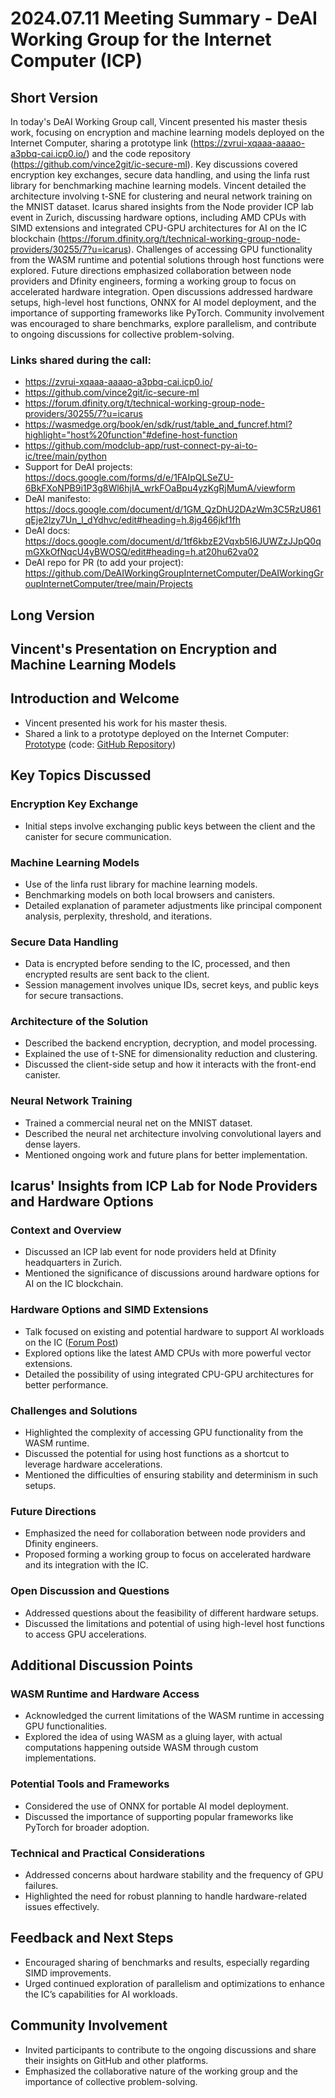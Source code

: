 # 2024.07.11 Meeting Summary - DeAI Working Group for the Internet Computer (ICP)

## Short Version
In today's DeAI Working Group call, Vincent presented his master thesis work, focusing on encryption and machine learning models deployed on the Internet Computer, sharing a prototype link (https://zvrui-xqaaa-aaaao-a3pbq-cai.icp0.io/) and the code repository (https://github.com/vince2git/ic-secure-ml). Key discussions covered encryption key exchanges, secure data handling, and using the linfa rust library for benchmarking machine learning models. Vincent detailed the architecture involving t-SNE for clustering and neural network training on the MNIST dataset. Icarus shared insights from the Node provider ICP lab event in Zurich, discussing hardware options, including AMD CPUs with SIMD extensions and integrated CPU-GPU architectures for AI on the IC blockchain (https://forum.dfinity.org/t/technical-working-group-node-providers/30255/7?u=icarus). Challenges of accessing GPU functionality from the WASM runtime and potential solutions through host functions were explored. Future directions emphasized collaboration between node providers and Dfinity engineers, forming a working group to focus on accelerated hardware integration. Open discussions addressed hardware setups, high-level host functions, ONNX for AI model deployment, and the importance of supporting frameworks like PyTorch. Community involvement was encouraged to share benchmarks, explore parallelism, and contribute to ongoing discussions for collective problem-solving.

### Links shared during the call:
* https://zvrui-xqaaa-aaaao-a3pbq-cai.icp0.io/
* https://github.com/vince2git/ic-secure-ml
* https://forum.dfinity.org/t/technical-working-group-node-providers/30255/7?u=icarus
* https://wasmedge.org/book/en/sdk/rust/table_and_funcref.html?highlight="host%20function"#define-host-function
* https://github.com/modclub-app/rust-connect-py-ai-to-ic/tree/main/python
* Support for DeAI projects: https://docs.google.com/forms/d/e/1FAIpQLSeZU-6BkFXoNPB9i1P3g8Wl6hjIA_wrkFOaBpu4yzKgRjMumA/viewform
* DeAI manifesto: https://docs.google.com/document/d/1GM_QzDhU2DAzWm3C5RzU861qEje2lzy7Un_l_dYdhvc/edit#heading=h.8jg466jkf1fh
* DeAI docs: https://docs.google.com/document/d/1tf6kbzE2Vqxb5I6JUWZzJJpQ0qmGXkOfNqcU4yBWOSQ/edit#heading=h.at20hu62va02
* DeAI repo for PR (to add your project): https://github.com/DeAIWorkingGroupInternetComputer/DeAIWorkingGroupInternetComputer/tree/main/Projects

## Long Version

## Vincent's Presentation on Encryption and Machine Learning Models

## Introduction and Welcome
- Vincent presented his work for his master thesis.
- Shared a link to a prototype deployed on the Internet Computer: [Prototype](https://zvrui-xqaaa-aaaao-a3pbq-cai.icp0.io/) (code: [GitHub Repository](https://github.com/vince2git/ic-secure-ml))

## Key Topics Discussed

### Encryption Key Exchange
- Initial steps involve exchanging public keys between the client and the canister for secure communication.

### Machine Learning Models
- Use of the linfa rust library for machine learning models.
- Benchmarking models on both local browsers and canisters.
- Detailed explanation of parameter adjustments like principal component analysis, perplexity, threshold, and iterations.

### Secure Data Handling
- Data is encrypted before sending to the IC, processed, and then encrypted results are sent back to the client.
- Session management involves unique IDs, secret keys, and public keys for secure transactions.

### Architecture of the Solution
- Described the backend encryption, decryption, and model processing.
- Explained the use of t-SNE for dimensionality reduction and clustering.
- Discussed the client-side setup and how it interacts with the front-end canister.

### Neural Network Training
- Trained a commercial neural net on the MNIST dataset.
- Described the neural net architecture involving convolutional layers and dense layers.
- Mentioned ongoing work and future plans for better implementation.

## Icarus' Insights from ICP Lab for Node Providers and Hardware Options

### Context and Overview
- Discussed an ICP lab event for node providers held at Dfinity headquarters in Zurich.
- Mentioned the significance of discussions around hardware options for AI on the IC blockchain.

### Hardware Options and SIMD Extensions
- Talk focused on existing and potential hardware to support AI workloads on the IC ([Forum Post](https://forum.dfinity.org/t/technical-working-group-node-providers/30255/7?u=icarus))
- Explored options like the latest AMD CPUs with more powerful vector extensions.
- Detailed the possibility of using integrated CPU-GPU architectures for better performance.

### Challenges and Solutions
- Highlighted the complexity of accessing GPU functionality from the WASM runtime.
- Discussed the potential for using host functions as a shortcut to leverage hardware accelerations.
- Mentioned the difficulties of ensuring stability and determinism in such setups.

### Future Directions
- Emphasized the need for collaboration between node providers and Dfinity engineers.
- Proposed forming a working group to focus on accelerated hardware and its integration with the IC.

### Open Discussion and Questions
- Addressed questions about the feasibility of different hardware setups.
- Discussed the limitations and potential of using high-level host functions to access GPU accelerations.

## Additional Discussion Points

### WASM Runtime and Hardware Access
- Acknowledged the current limitations of the WASM runtime in accessing GPU functionalities.
- Explored the idea of using WASM as a gluing layer, with actual computations happening outside WASM through custom implementations.

### Potential Tools and Frameworks
- Considered the use of ONNX for portable AI model deployment.
- Discussed the importance of supporting popular frameworks like PyTorch for broader adoption.

### Technical and Practical Considerations
- Addressed concerns about hardware stability and the frequency of GPU failures.
- Highlighted the need for robust planning to handle hardware-related issues effectively.

## Feedback and Next Steps
- Encouraged sharing of benchmarks and results, especially regarding SIMD improvements.
- Urged continued exploration of parallelism and optimizations to enhance the IC’s capabilities for AI workloads.

## Community Involvement
- Invited participants to contribute to the ongoing discussions and share their insights on GitHub and other platforms.
- Emphasized the collaborative nature of the working group and the importance of collective problem-solving.




